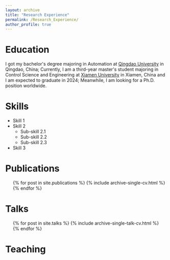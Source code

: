 ```yaml
---
layout: archive
title: "Research Experience"
permalink: /Research_Experience/
author_profile: true
---
```


Education
======
I got my bachelor's degree majoring in Automation at [Qingdao University](https://english.qdu.edu.cn/) in Qingdao, China; 
Currently, I am a third-year master's student majoring in Control Science and Engineering at [Xiamen University](https://en.xmu.edu.cn/main.htm) in Xiamen, China and I am expected to graduate in 2024; 
Meanwhile, I am looking for a Ph.D. position worldwide.

  
Skills
======
* Skill 1
* Skill 2
  * Sub-skill 2.1
  * Sub-skill 2.2
  * Sub-skill 2.3
* Skill 3

Publications
======
  <ul>{% for post in site.publications %}
    {% include archive-single-cv.html %}
  {% endfor %}</ul>
  
Talks
======
  <ul>{% for post in site.talks %}
    {% include archive-single-talk-cv.html %}
  {% endfor %}</ul>
  
Teaching
======

  

